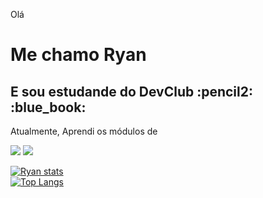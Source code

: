 Olá

<h1>Me chamo Ryan</h1>
<h2>E sou estudande do DevClub :pencil2: :blue_book: </h2>

Atualmente, Aprendi os módulos de

 <img src="https://img.shields.io/badge/HTML5-E34F26?style=for-the-badge&logo=html5&logoColor=white">
 
 <img src="https://img.shields.io/badge/CSS3-1572B6?style=for-the-badge&logo=css3&logoColor=white">

 [![ Ryan stats](https://github-readme-stats.vercel.app/api?username=ryansantosfernandes)](https://github.com/anuraghazra/github-readme-stats)
 <br>
 [![Top Langs](https://github-readme-stats.vercel.app/api/top-langs/?username=ryansantosfernandes)](https://github.com/anuraghazra/github-readme-stats)

